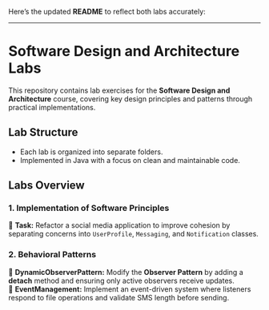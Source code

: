 Here’s the updated **README** to reflect both labs accurately:

---

# **Software Design and Architecture Labs**

This repository contains lab exercises for the **Software Design and Architecture** course, covering key design principles and patterns through practical implementations.

## **Lab Structure**

- Each lab is organized into separate folders.
- Implemented in Java with a focus on clean and maintainable code.

## **Labs Overview**

### **1. Implementation of Software Principles**

🔹 **Task:** Refactor a social media application to improve cohesion by separating concerns into `UserProfile`, `Messaging`, and `Notification` classes.

### **2. Behavioral Patterns**

🔹 **DynamicObserverPattern:** Modify the **Observer Pattern** by adding a **detach** method and ensuring only active observers receive updates.  
🔹 **EventManagement:** Implement an event-driven system where listeners respond to file operations and validate SMS length before sending.
